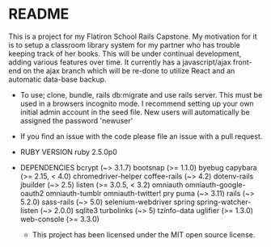 # README

This is a project for my Flatiron School Rails Capstone. My motivation for it is to setup a classroom library system for my partner who has trouble keeping track of her books. This will be under continual development, adding various features over time. It currently has a javascript/ajax front-end on the ajax branch which will be re-done to utilize React and an automatic data-base backup.

* To use; clone, bundle, rails db:migrate and use rails server. This must be used in a browsers incognito mode.
  I recommend setting up your own initial admin account in the seed file. New users will automatically be assigned the password 'newuser'

* If you find an issue with the code please file an issue with a pull request.

* RUBY VERSION
   ruby 2.5.0p0

* DEPENDENCIES
   bcrypt (~> 3.1.7)
   bootsnap (>= 1.1.0)
   byebug
   capybara (>= 2.15, < 4.0)
   chromedriver-helper
   coffee-rails (~> 4.2)
   dotenv-rails
   jbuilder (~> 2.5)
   listen (>= 3.0.5, < 3.2)
   omniauth
   omniauth-google-oauth2
   omniauth-tumblr
   omniauth-twitter!
   pry
   puma (~> 3.11)
   rails (~> 5.2.0)
   sass-rails (~> 5.0)
   selenium-webdriver
   spring
   spring-watcher-listen (~> 2.0.0)
   sqlite3
   turbolinks (~> 5)
   tzinfo-data
   uglifier (>= 1.3.0)
   web-console (>= 3.3.0)

   * This project has been licensed under the MIT open source license.
